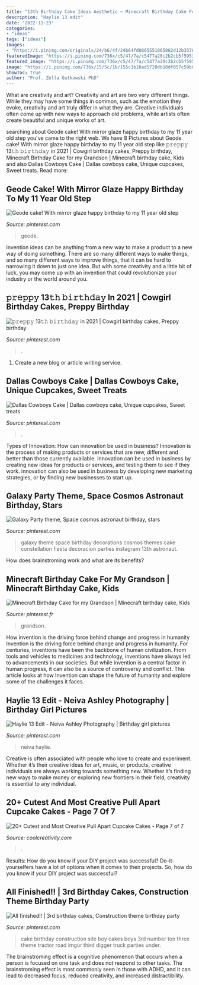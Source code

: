 ```yaml
---
title: "13th Birthday Cake Ideas Aesthetic ~ Minecraft Birthday Cake For My Grandson"
description: "Haylie 13 edit"
date: "2022-11-23"
categories:
- "ideas"
tags: ["ideas"]
images:
- "https://i.pinimg.com/originals/24/b6/4f/24b64fd0865551065082d12b337040c0.jpg"
featuredImage: "https://i.pinimg.com/736x/c5/47/7a/c5477a20c2b2cb5f5953e5438bb371e5.jpg"
featured_image: "https://i.pinimg.com/736x/c5/47/7a/c5477a20c2b2cb5f5953e5438bb371e5.jpg"
image: "https://i.pinimg.com/736x/15/5c/1b/155c1b18ad5728db18df057c59b82a62--third-birthday-birthday-bash.jpg"
ShowToc: true
author: "Prof. Zella Gutkowski PhD"
---
```



What are creativity and art?
Creativity and art are two very different things. While they may have some things in common, such as the emotion they evoke, creativity and art truly differ in what they are. Creative individuals often come up with new ways to approach old problems, while artists often create beautiful and unique works of art.

	

		
searching about Geode cake! With mirror glaze happy birthday to my 11 year old step you've came to the right web. We have 8 Pictures about Geode cake! With mirror glaze happy birthday to my 11 year old step like 𝚙𝚛𝚎𝚙𝚙𝚢 13𝚝𝚑 𝚋𝚒𝚛𝚝𝚑𝚍𝚊𝚢 in 2021 | Cowgirl birthday cakes, Preppy birthday, Minecraft Birthday Cake for my Grandson | Minecraft birthday cake, Kids and also Dallas Cowboys Cake | Dallas cowboys cake, Unique cupcakes, Sweet treats. Read more:
		
    
## Geode Cake! With Mirror Glaze Happy Birthday To My 11 Year Old Step

<img loading=lazy src="https://i.pinimg.com/736x/0e/48/73/0e48731b51593a2413cc077c0cedcc63.jpg" onerror="this.onerror=null;this.src='https://tse4.mm.bing.net/th?id=OIP.r8iEBzvfY0tB9nRuzkgEGgHaJ3&amp;pid=15.1';" alt="Geode cake! With mirror glaze happy birthday to my 11 year old step">

_Source: pinterest.com_

>geode. 

	

Invention ideas can be anything from a new way to make a product to a new way of doing something. There are so many different ways to make things, and so many different ways to improve things, that it can be hard to narrowing it down to just one idea. But with some creativity and a little bit of luck, you may come up with an invention that could revolutionize your industry or the world around you.

    
## 𝚙𝚛𝚎𝚙𝚙𝚢 13𝚝𝚑 𝚋𝚒𝚛𝚝𝚑𝚍𝚊𝚢 In 2021 | Cowgirl Birthday Cakes, Preppy Birthday

<img loading=lazy src="https://i.pinimg.com/736x/c5/47/7a/c5477a20c2b2cb5f5953e5438bb371e5.jpg" onerror="this.onerror=null;this.src='https://tse3.mm.bing.net/th?id=OIP.3c0Bp4zO5Ehu8g1QumBudQHaKz&amp;pid=15.1';" alt="𝚙𝚛𝚎𝚙𝚙𝚢 13𝚝𝚑 𝚋𝚒𝚛𝚝𝚑𝚍𝚊𝚢 in 2021 | Cowgirl birthday cakes, Preppy birthday">

_Source: pinterest.com_

>. 

	

1. Create a new blog or article writing service.

    
## Dallas Cowboys Cake | Dallas Cowboys Cake, Unique Cupcakes, Sweet Treats

<img loading=lazy src="https://i.pinimg.com/originals/24/b6/4f/24b64fd0865551065082d12b337040c0.jpg" onerror="this.onerror=null;this.src='https://tse1.mm.bing.net/th?id=OIP.GPWarUrH0iduyuL5MypD1wHaJ4&amp;pid=15.1';" alt="Dallas Cowboys Cake | Dallas cowboys cake, Unique cupcakes, Sweet treats">

_Source: pinterest.com_

>. 

	

Types of Innovation: How can innovation be used in business?
Innovation is the process of making products or services that are new, different and better than those currently available. Innovation can be used in business by creating new ideas for products or services, and testing them to see if they work. innovation can also be used in business by developing new marketing strategies, or by finding new businesses to start up.

    
## Galaxy Party Theme, Space Cosmos Astronaut Birthday, Stars

<img loading=lazy src="https://i.pinimg.com/736x/20/41/78/2041789cb953b2e3a042fbd1d35027c2.jpg" onerror="this.onerror=null;this.src='https://tse4.mm.bing.net/th?id=OIP.tdcB7ZiI5UcWR8TdDL9MEAHaHo&amp;pid=15.1';" alt="Galaxy Party theme, Space cosmos astronaut birthday, stars">

_Source: pinterest.com_

>galaxy theme space birthday decorations cosmos themes cake constellation fiesta decoracion parties instagram 13th astronaut. 

	

How does brainstroming work and what are its benefits?
 

    
## Minecraft Birthday Cake For My Grandson | Minecraft Birthday Cake, Kids

<img loading=lazy src="https://i.pinimg.com/736x/f3/2e/69/f32e69acacb766839a39395e419e780c--minecraft-birthday-cake-birthday-cakes.jpg" onerror="this.onerror=null;this.src='https://tse2.mm.bing.net/th?id=OIP.VrFNNaeliChErJvaRmdr9wHaJ3&amp;pid=15.1';" alt="Minecraft Birthday Cake for my Grandson | Minecraft birthday cake, Kids">

_Source: pinterest.fr_

>grandson. 

	

How invention is the driving force behind change and progress in humanity
Invention is the driving force behind change and progress in humanity. For centuries, inventions have been the backbone of human civilization. From tools and vehicles to medicines and technology, inventions have always led to advancements in our societies. But while invention is a central factor in human progress, it can also be a source of controversy and conflict. This article looks at how Invention can shape the future of humanity and explore some of the challenges it faces.

    
## Haylie 13 Edit - Neiva Ashley Photography | Birthday Girl Pictures

<img loading=lazy src="https://i.pinimg.com/736x/07/50/0c/07500c29630d620c761f8d710889e3c4.jpg" onerror="this.onerror=null;this.src='https://tse1.mm.bing.net/th?id=OIP.posOAb589obkwlZXn2_hugAAAA&amp;pid=15.1';" alt="Haylie 13 Edit - Neiva Ashley Photography | Birthday girl pictures">

_Source: pinterest.com_

>neiva haylie. 

	

Creative is often associated with people who love to create and experiment. Whether it’s their creative ideas for art, music, or products, creative individuals are always working towards something new. Whether it’s finding new ways to make money or exploring new frontiers in their field, creativity is essential to any individual.

    
## 20+ Cutest And Most Creative Pull Apart Cupcake Cakes - Page 7 Of 7

<img loading=lazy src="https://coolcreativity.com/wp-content/uploads/2016/03/Frozen-Birthday-Cake.jpg" onerror="this.onerror=null;this.src='https://tse1.mm.bing.net/th?id=OIP.B5hB8Ye79vKiqaeqbxPhygHaNK&amp;pid=15.1';" alt="20+ Cutest and Most Creative Pull Apart Cupcake Cakes - Page 7 of 7">

_Source: coolcreativity.com_

>. 

	

Results: How do you know if your DIY project was successful?
Do-it-yourselfers have a lot of options when it comes to their projects. So, how do you know if your DIY project was successful?

    
## All Finished!! | 3rd Birthday Cakes, Construction Theme Birthday Party

<img loading=lazy src="https://i.pinimg.com/736x/15/5c/1b/155c1b18ad5728db18df057c59b82a62--third-birthday-birthday-bash.jpg" onerror="this.onerror=null;this.src='https://tse4.mm.bing.net/th?id=OIP.d-yZ6OeTDhvyXt794Jpz1wHaJ3&amp;pid=15.1';" alt="All finished!! | 3rd birthday cakes, Construction theme birthday party">

_Source: pinterest.com_

>cake birthday construction site boy cakes boys 3rd number ton three theme tractor road imgur third digger truck parties under. 

	

The brainstroming effect is a cognitive phenomenon that occurs when a person is focused on one task and does not respond to other tasks. The brainstroming effect is most commonly seen in those with ADHD, and it can lead to decreased focus, reduced creativity, and increased distractibility.

